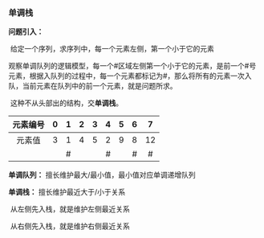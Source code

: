 ### 单调栈

**问题引入：**

​		给定一个序列，求序列中，每一个元素左侧，第一个小于它的元素

​		观察单调队列的逻辑模型，每一个#区域左侧第一个小于它的元素，是前一个#号元素，根据入队列的过程中，每一个元素都标记为#，那么将所有的元素一次入队，当前元素在队列中的前一个元素，就是问题所求。

​		这种不从头部出的结构，交**单调栈**。

| 元素编号 |  0   |  1   |  2   |  3   |  4   |  5   |  6   |  7   |
| :------: | :--: | :--: | :--: | :--: | :--: | :--: | :--: | :--: |
|  元素值  |  3   |  1   |  4   |  5   |  2   |  9   |  8   |  12  |
|          |      |  #   |      |      |  #   |      |  #   |  #   |

**单调队列：** 擅长维护最大/最小值，最小值对应单调递增队列



**单调栈：** 擅长维护最近大于/小于关系

​				从左侧先入栈，就是维护左侧最近关系

​				从右侧先入栈，就是维护右侧最近关系 